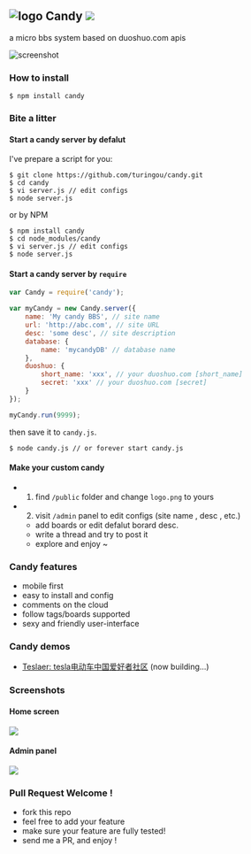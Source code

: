 ![logo](http://ww1.sinaimg.cn/large/61ff0de3gw1e7d9luh49bj201201bdfm.jpg) Candy ![](https://badge.fury.io/js/candy.png)
---

a micro bbs system based on duoshuo.com apis

![screenshot](http://ww2.sinaimg.cn/large/61ff0de3gw1e7gysyptnkj20wf0nj0wu.jpg)

### How to install

````
$ npm install candy
````

### Bite a litter

#### Start a candy server by defalut 

I've prepare a script for you: 

````
$ git clone https://github.com/turingou/candy.git
$ cd candy
$ vi server.js // edit configs
$ node server.js
````
or by NPM

````
$ npm install candy
$ cd node_modules/candy
$ vi server.js // edit configs
$ node server.js
````

#### Start a candy server by `require`

````javascript
var Candy = require('candy');

var myCandy = new Candy.server({
    name: 'My candy BBS', // site name
    url: 'http://abc.com', // site URL
    desc: 'some desc', // site description
    database: {
        name: 'mycandyDB' // database name
    },
    duoshuo: { 
        short_name: 'xxx', // your duoshuo.com [short_name]
        secret: 'xxx' // your duoshuo.com [secret]
    }
});

myCandy.run(9999);
````
then save it to `candy.js`.

````
$ node candy.js // or forever start candy.js
````

#### Make your custom candy

- 1. find `/public` folder and change `logo.png` to yours
- 2. visit `/admin` panel to edit configs (site name , desc , etc.)
    - add boards or edit defalut borard desc.
    - write a thread and try to post it
    - explore and enjoy ~

### Candy features

- mobile first
- easy to install and config
- comments on the cloud
- follow tags/boards supported
- sexy and friendly user-interface

### Candy demos

- [Teslaer: tesla电动车中国爱好者社区](http://teslaer.com) (now building...)

### Screenshots

#### Home screen
![](http://ww2.sinaimg.cn/large/61ff0de3gw1e7gyt8g45pj20wf0njwid.jpg)

#### Admin panel
![](http://ww4.sinaimg.cn/large/61ff0de3jw1e7fos2mr2wj20ur0oln18.jpg)

### Pull Request Welcome !

- fork this repo
- feel free to add your feature
- make sure your feature are fully tested!
- send me a PR, and enjoy !